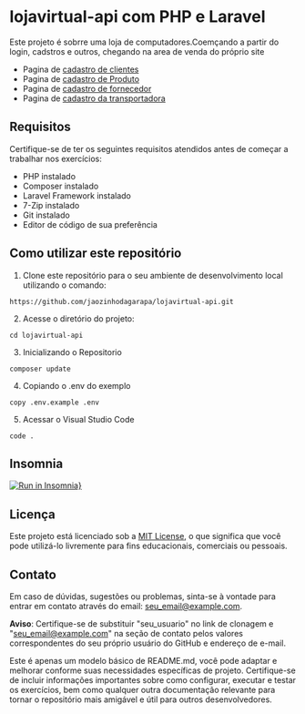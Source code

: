 # lojavirtual-api com PHP e Laravel

Este projeto é sobrre uma loja de computadores.Coemçando a partir do login, cadstros e outros, chegando na area de venda do próprio site
* Pagina de [cadastro de clientes](Cliente.MD)
* Pagina de [cadastro de Produto](Produto.MD)
* Pagina de [cadastro de fornecedor](Fornecedor.MD)
* Pagina de [cadastro da transportadora](Transportadora.MD)
## Requisitos

Certifique-se de ter os seguintes requisitos atendidos antes de começar a trabalhar nos exercícios:

- PHP instalado
- Composer instalado
- Laravel Framework instalado
- 7-Zip instalado
- Git instalado
- Editor de código de sua preferência

## Como utilizar este repositório

1. Clone este repositório para o seu ambiente de desenvolvimento local utilizando o comando:
```
https://github.com/jaozinhodagarapa/lojavirtual-api.git
```
2. Acesse o diretório do projeto:
```
cd lojavirtual-api
```
3. Inicializando o Repositorio
```
composer update
```
4. Copiando o .env do exemplo
```
copy .env.example .env
```
5. Acessar o Visual Studio Code
```
code .
```
## Insomnia
[![Run in Insomnia}](https://insomnia.rest/images/run.svg)](https://insomnia.rest/run/?label=&uri=https%3A%2F%2Fraw.githubusercontent.com%2Fjaozinhodagarapa%2Flojavirtual-api%2Fmain%2Finsomnia.json%3Ftoken%3DGHSAT0AAAAAACGBYKMQTFRB76JZUZIGBJF6ZGSEYXA)

## Licença

Este projeto está licenciado sob a [MIT License](LICENSE), o que significa que você pode utilizá-lo livremente para fins educacionais, comerciais ou pessoais.

## Contato

Em caso de dúvidas, sugestões ou problemas, sinta-se à vontade para entrar em contato através do email: seu_email@example.com.

**Aviso**: Certifique-se de substituir "seu_usuario" no link de clonagem e "seu_email@example.com" na seção de contato pelos valores correspondentes do seu próprio usuário do GitHub e endereço de e-mail.

Este é apenas um modelo básico de README.md, você pode adaptar e melhorar conforme suas necessidades específicas de projeto. Certifique-se de incluir informações importantes sobre como configurar, executar e testar os exercícios, bem como qualquer outra documentação relevante para tornar o repositório mais amigável e útil para outros desenvolvedores.

